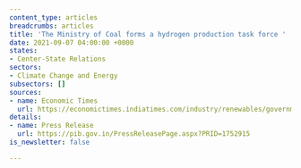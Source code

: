 ```yaml
---
content_type: articles
breadcrumbs: articles
title: 'The Ministry of Coal forms a hydrogen production task force '
date: 2021-09-07 04:00:00 +0000
states:
- Center-State Relations
sectors:
- Climate Change and Energy
subsectors: []
sources:
- name: Economic Times
  url: https://economictimes.indiatimes.com/industry/renewables/government-constitutes-task-force-expert-committee-on-coal-based-hydrogen-production/articleshow/86011134.cms?from=mdr
details:
- name: Press Release
  url: https://pib.gov.in/PressReleasePage.aspx?PRID=1752915
is_newsletter: false

---
```


